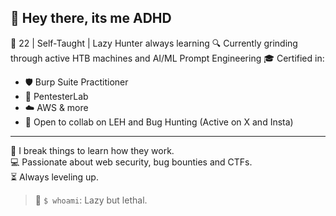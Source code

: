 ## 👋 Hey there, its me ADHD

🎯 22 | Self-Taught | Lazy Hunter always learning
🔍 Currently grinding through active HTB machines and AI/ML Prompt Engineering 
🎓 Certified in:  
- 🛡️ Burp Suite Practitioner  
- 🧪 PentesterLab  
- ☁️ AWS & more
- 🚀 Open to collab on LEH and Bug Hunting (Active on X and Insta)
---

💭 I break things to learn how they work.  
💻 Passionate about web security, bug bounties and CTFs.  
⏳ Always leveling up.

> 🐚 `$ whoami`: Lazy but lethal.






<!--
**0xCh3ckm4t3/0xCh3ckm4t3** is a ✨ _special_ ✨ repository because its `README.md` (this file) appears on your GitHub profile.

Here are some ideas to get you started:

- 🔭 I’m currently working on ...
- 🌱 I’m currently learning ...
- 👯 I’m looking to collaborate on ...
- 🤔 I’m looking for help with ...
- 💬 Ask me about ...
- 📫 How to reach me: ...
- 😄 Pronouns: ...
- ⚡ Fun fact: ...
-->
